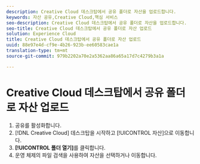 ```yaml
---
description: Creative Cloud 데스크탑에서 공유 폴더로 자산을 업로드합니다.
keywords: 자산 공유,Creative Cloud,핵심 서비스
seo-description: Creative Cloud 데스크탑에서 공유 폴더로 자산을 업로드합니다.
seo-title: Creative Cloud 데스크탑에서 공유 폴더로 자산 업로드
solution: Experience Cloud
title: Creative Cloud 데스크탑에서 공유 폴더로 자산 업로드
uuid: 88e97e4d-cf9e-4b26-923b-ee60583cae1a
translation-type: tm+mt
source-git-commit: 979b2202a70e2a5362aa86a65a17d7c4279b3a1a

---
```



# Creative Cloud 데스크탑에서 공유 폴더로 자산 업로드

1. 공유를 활성화합니다.
1. [!DNL Creative Cloud] 데스크탑을 시작하고 [!UICONTROL 자산]으로 이동합니다.
1. **[!UICONTROL 폴더 열기]**&#x200B;를 클릭합니다.
1. 운영 체제의 파일 검색을 사용하여 자산을 선택하거나 이동합니다.
